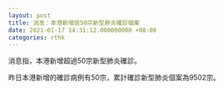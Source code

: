 ```yaml
---
layout: post
title: 消息：本港新增逾50宗新型肺炎確診個案
date: 2021-01-17 14:31:12.000000000 +08:00
categories: rthk
---
```


消息指，本港新增超過50宗新型肺炎確診。

昨日本港新增的確診病例有50宗，累計確診新型肺炎個案為9502宗。
